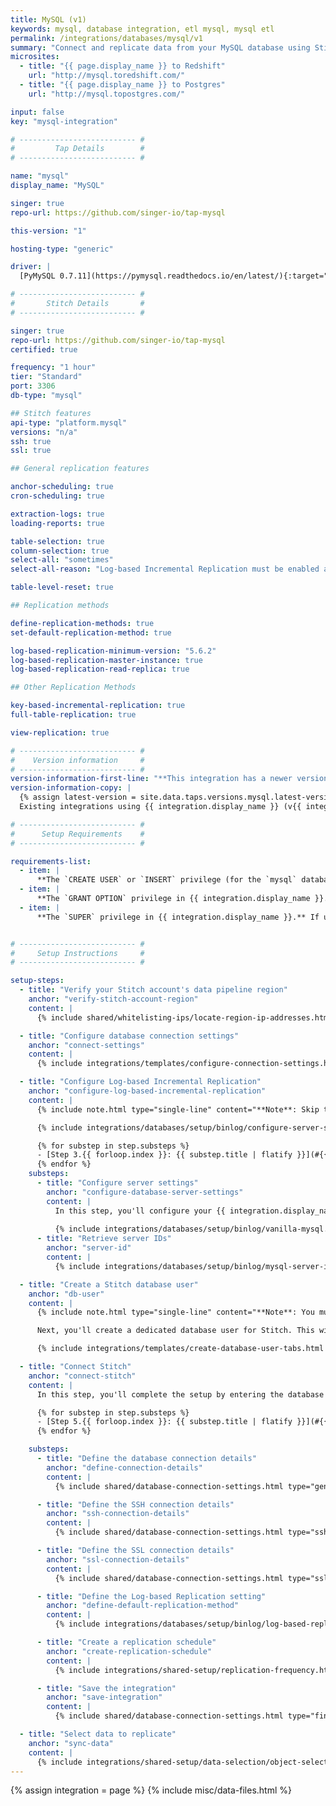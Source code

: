 ```yaml
---
title: MySQL (v1)
keywords: mysql, database integration, etl mysql, mysql etl
permalink: /integrations/databases/mysql/v1
summary: "Connect and replicate data from your MySQL database using Stitch's MySQL integration."
microsites:
  - title: "{{ page.display_name }} to Redshift"
    url: "http://mysql.toredshift.com/"
  - title: "{{ page.display_name }} to Postgres"
    url: "http://mysql.topostgres.com/"

input: false
key: "mysql-integration"

# -------------------------- #
#         Tap Details        #
# -------------------------- #

name: "mysql"
display_name: "MySQL"

singer: true
repo-url: https://github.com/singer-io/tap-mysql

this-version: "1"

hosting-type: "generic"

driver: |
  [PyMySQL 0.7.11](https://pymysql.readthedocs.io/en/latest/){:target="new"}

# -------------------------- #
#       Stitch Details       #
# -------------------------- #

singer: true
repo-url: https://github.com/singer-io/tap-mysql
certified: true

frequency: "1 hour"
tier: "Standard"
port: 3306
db-type: "mysql"

## Stitch features
api-type: "platform.mysql"
versions: "n/a"
ssh: true
ssl: true

## General replication features

anchor-scheduling: true
cron-scheduling: true

extraction-logs: true
loading-reports: true

table-selection: true
column-selection: true
select-all: "sometimes"
select-all-reason: "Log-based Incremental Replication must be enabled and set as the default Replication Method to use the Select All feature."

table-level-reset: true

## Replication methods

define-replication-methods: true
set-default-replication-method: true

log-based-replication-minimum-version: "5.6.2"
log-based-replication-master-instance: true
log-based-replication-read-replica: true

## Other Replication Methods

key-based-incremental-replication: true
full-table-replication: true

view-replication: true

# -------------------------- #
#    Version information     #
# -------------------------- #
version-information-first-line: "**This integration has a newer version**"
version-information-copy: |
  {% assign latest-version = site.data.taps.versions.mysql.latest-version %}
  Existing integrations using {{ integration.display_name }} (v{{ integration.this-version }}) are still supported, but new integrations will use the latest version. For more information, refer to the [{{ integration.display_name }} (v{{ latest-version  }}) documentation]({{ latest-version-doc.url | prepend: site.baseurl }}).

# -------------------------- #
#      Setup Requirements    #
# -------------------------- #

requirements-list:
  - item: |
      **The `CREATE USER` or `INSERT` privilege (for the `mysql` database).** The [`CREATE USER` privilege](https://dev.mysql.com/doc/refman/8.0/en/create-user.html){:target="new"} is required to create a database user for Stitch.
  - item: |
      **The `GRANT OPTION` privilege in {{ integration.display_name }}.** The [`GRANT OPTION` privilege](https://dev.mysql.com/doc/refman/8.0/en/privileges-provided.html#priv_grant-option){:target="new"} is required to grant the necessary privileges to the Stitch database user.
  - item: |
      **The `SUPER` privilege in {{ integration.display_name }}.** If using binlog replication, the [`SUPER` privilege](https://dev.mysql.com/doc/refman/5.6/en/privileges-provided.html#priv_super){:target="new"} is required to define the appropriate server settings.


# -------------------------- #
#     Setup Instructions     #
# -------------------------- #

setup-steps:
  - title: "Verify your Stitch account's data pipeline region"
    anchor: "verify-stitch-account-region"
    content: |
      {% include shared/whitelisting-ips/locate-region-ip-addresses.html first-step=true %}

  - title: "Configure database connection settings"
    anchor: "connect-settings"
    content: |
      {% include integrations/templates/configure-connection-settings.html %}

  - title: "Configure Log-based Incremental Replication"
    anchor: "configure-log-based-incremental-replication"
    content: |
      {% include note.html type="single-line" content="**Note**: Skip this step if you're not planning to use Log-based Incremental Replication. [Click to skip ahead](#db-user)." %}

      {% include integrations/databases/setup/binlog/configure-server-settings-intro.html %}

      {% for substep in step.substeps %}
      - [Step 3.{{ forloop.index }}: {{ substep.title | flatify }}](#{{ substep.anchor }})
      {% endfor %}
    substeps:
      - title: "Configure server settings"
        anchor: "configure-database-server-settings"
        content: |
          In this step, you'll configure your {{ integration.display_name }} server to use Log-based Incremental Replication.
          
          {% include integrations/databases/setup/binlog/vanilla-mysql.html %}
      - title: "Retrieve server IDs"
        anchor: "server-id"
        content: |
          {% include integrations/databases/setup/binlog/mysql-server-id.html %}

  - title: "Create a Stitch database user"
    anchor: "db-user"
    content: |
      {% include note.html type="single-line" content="**Note**: You must have the `CREATE USER` and `GRANT OPTION` privileges to complete this step." %} 

      Next, you'll create a dedicated database user for Stitch. This will ensure Stitch is visible in any logs or audits, and allow you to maintain your privilege hierarchy.

      {% include integrations/templates/create-database-user-tabs.html %}

  - title: "Connect Stitch"
    anchor: "connect-stitch"
    content: |
      In this step, you'll complete the setup by entering the database's connection details and defining replication settings in Stitch.

      {% for substep in step.substeps %}
      - [Step 5.{{ forloop.index }}: {{ substep.title | flatify }}](#{{ substep.anchor }})
      {% endfor %}

    substeps:
      - title: "Define the database connection details"
        anchor: "define-connection-details"
        content: |
          {% include shared/database-connection-settings.html type="general" %}

      - title: "Define the SSH connection details"
        anchor: "ssh-connection-details"
        content: |
          {% include shared/database-connection-settings.html type="ssh" %}

      - title: "Define the SSL connection details"
        anchor: "ssl-connection-details"
        content: |
          {% include shared/database-connection-settings.html type="ssl" ssl-fields=true %}

      - title: "Define the Log-based Replication setting"
        anchor: "define-default-replication-method"
        content: |
          {% include integrations/databases/setup/binlog/log-based-replication-default-setting.html %}

      - title: "Create a replication schedule"
        anchor: "create-replication-schedule"
        content: |
          {% include integrations/shared-setup/replication-frequency.html %}

      - title: "Save the integration"
        anchor: "save-integration"
        content: |
          {% include shared/database-connection-settings.html type="finish-up" %}

  - title: "Select data to replicate"
    anchor: "sync-data"
    content: |
      {% include integrations/shared-setup/data-selection/object-selection.html %}
---
```

{% assign integration = page %}
{% include misc/data-files.html %}